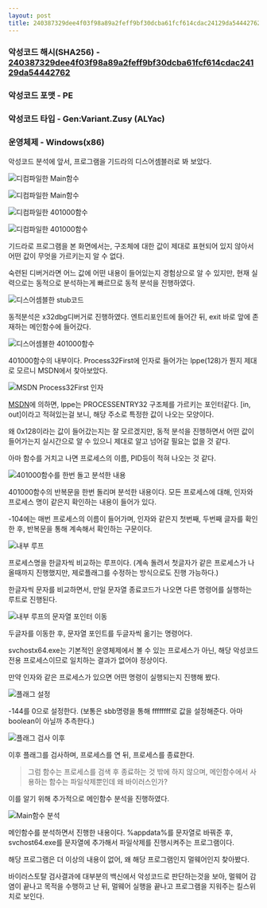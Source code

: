 ```yaml
---
layout: post
title: 240387329dee4f03f98a89a2feff9bf30dcba61fcf614cdac24129da54442762
---
```



### 악성코드 해시(SHA256) - [240387329dee4f03f98a89a2feff9bf30dcba61fcf614cdac24129da54442762](https://www.virustotal.com/gui/file/240387329dee4f03f98a89a2feff9bf30dcba61fcf614cdac24129da54442762/detection)

### 악성코드 포맷 - PE

### 악성코드 타입 - Gen:Variant.Zusy (ALYac)

### 운영체제 - Windows(x86)

악성코드 분석에 앞서, 프로그램을 기드라의 디스어셈블러로 봐 보았다.

![디컴파일한 Main함수](https://i.postimg.cc/2SpS57LQ/1.png "디컴파일한 Main함수")

![디컴파일한 Main함수](https://i.postimg.cc/66g9Hf0k/2.png "디컴파일한 Main함수")

![디컴파일한 401000함수](https://i.postimg.cc/cHKJH9hc/3.png "디컴파일한 401000함수")

![디컴파일한 401000함수](https://i.postimg.cc/90ZFPDvR/4.png "디컴파일한 401000함수")

기드라로 프로그램을 본 화면에서는, 구조체에 대한 값이 제대로 표현되어 있지 않아서 어떤 값이 무엇을 가르키는지 알 수 없다.

숙련된 디버거라면 어느 값에 어떤 내용이 들어있는지 경험상으로 알 수 있지만, 현재 실력으로는 동적으로 분석하는게 빠르므로 동적 분석을 진행하였다.

![디스어셈블한 stub코드](https://i.postimg.cc/Nf8j5r6Z/5.png "디스어셈블한 stub코드")

동적분석은 x32dbg디버거로 진행하였다. 엔트리포인트에 들어간 뒤, exit 바로 앞에 존재하는 메인함수에 들어갔다.

![디스어셈블한 401000함수](https://i.postimg.cc/XJyV3ZNH/6.png "디스어셈블한 401000함수")

401000함수의 내부이다. Process32First에 인자로 들어가는 lppe(128)가 뭔지 제대로 모르니 MSDN에서 찾아보았다.

![MSDN Process32First 인자](https://i.postimg.cc/yYDPFc6p/13.png "MSDN Process32First 인자")

[MSDN](https://docs.microsoft.com/en-us/windows/win32/api/tlhelp32/nf-tlhelp32-process32first)에 의하면, lppe는 PROCESSENTRY32 구조체를 가르키는 포인터같다. [in, out]이라고 적혀있는걸 보니, 해당 주소로 특정한 값이 나오는 모양이다.

왜 0x128이라는 값이 들어갔는지는 잘 모르겠지만, 동적 분석을 진행하면서 어떤 값이 들어가는지 실시간으로 알 수 있으니 제대로 알고 넘어갈 필요는 없을 것 같다.

아마 함수를 거치고 나면 프로세스의 이름, PID등이 적혀 나오는 것 같다.

![401000함수를 한번 돌고 분석한 내용](https://i.postimg.cc/NF6B9WHR/7.png "401000함수를 한번 돌고 분석한 내용")

401000함수의 반복문을 한번 돌리며 분석한 내용이다. 모든 프로세스에 대해, 인자와 프로세스 명이 같은지 확인하는 내용이 들어가 있다.

-104에는 매번 프로세스의 이름이 들어가며, 인자와 같은지 첫번째, 두번째 글자를 확인한 후, 반복문을 통해 계속해서 확인하는 구문이다.

![내부 루프](https://i.postimg.cc/9FBcWHVh/8.png "내부 루프")

프로세스명을 한글자씩 비교하는 루프이다. (계속 돌려서 첫글자가 같은 프로세스가 나올때까지 진행했지만, 제로플래그를 수정하는 방식으로도 진행 가능하다.)

한글자씩 문자를 비교하면서, 만일 문자열 종료코드가 나오면 다른 명령어를 실행하는 루트로 진행된다.

![내부 루프의 문자열 포인터 이동](https://i.postimg.cc/0Nhst8Gp/9.png "내부 루프의 문자열 포인터 이동")

두글자를 이동한 후, 문자열 포인트를 두글자씩 옮기는 명령어다.

svchostx64.exe는 기본적인 운영체제에서 볼 수 있는 프로세스가 아닌, 해당 악성코드 전용 프로세스이므로 일치하는 결과가 없어야 정상이다.

만약 인자와 같은 프로세스가 있으면 어떤 명령이 실행되는지 진행해 봤다.

![플래그 설정](https://i.postimg.cc/Bb0G0MVb/10.png "플래그 설정")

-144를 0으로 설정한다. (보통은 sbb명령을 통해 ffffffff로 값을 설정해준다. 아마 boolean이 아닐까 추측한다.)

![플래그 검사 이후](https://i.postimg.cc/C5spLk3N/11.png "플래그 검사 이후")

이후 플래그를 검사하며, 프로세스를 연 뒤, 프로세스를 종료한다.

> 그럼 함수는 프로세스를 검색 후 종료하는 것 밖에 하지 않으며, 메인함수에서 사용하는 함수는 파일삭제뿐인데 왜 바이러스인가?

이를 알기 위해 추가적으로 메인함수 분석을 진행하였다.

![Main함수 분석](https://i.postimg.cc/QdtZhB0Q/12.png "Main함수 분석")

메인함수를 분석하면서 진행한 내용이다. %appdata%를 문자열로 바꿔준 후, svchost64.exe를 문자열에 추가해서 파일삭제를 진행시켜주는 프로그램이다.

해당 프로그램은 더 이상의 내용이 없어, 왜 해당 프로그램인지 멀웨어인지 찾아봤다.

바이러스토탈 검사결과에 대부분의 백신에서 악성코드로 판단하는것을 보아, 멀웨어 감염이 끝나고 목적을 수행하고 난 뒤, 멀웨어 실행을 끝나고 프로그램을 지워주는 킬스위치로 보인다.